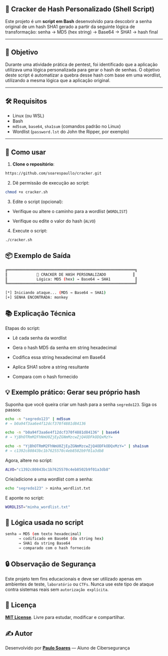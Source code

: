 ## 🔐 Cracker de Hash Personalizado (Shell Script)

Este projeto é um **script em Bash** desenvolvido para descobrir a senha original de um hash SHA1 gerado a partir da seguinte lógica de transformação:
senha → MD5 (hex string) → Base64 → SHA1 → hash final

---

## 🎯 Objetivo

Durante uma atividade prática de pentest, foi identificado que a aplicação utilizava uma lógica personalizada para gerar o hash de senhas. O objetivo deste script é automatizar a quebra desse hash com base em uma wordlist, utilizando a mesma lógica que a aplicação original.

---

## 🛠️ Requisitos

- Linux (ou WSL)
- Bash
- `md5sum`, `base64`, `sha1sum` (comandos padrão no Linux)
- Wordlist (`password.lst` do John the Ripper, por exemplo)

---

## 🚀 Como usar

1. **Clone o repositório**:

```bash
https://github.com/soarespaullo/cracker.git
```
   
2. Dê permissão de execução ao script:

```bash
chmod +x cracker.sh
```

3. Edite o script (opcional):

- Verifique ou altere o caminho para a wordlist (`WORDLIST`)

- Verifique ou edite o valor do hash (`ALVO`)

4. Execute o script:

```
./cracker.sh
```

## 📦 Exemplo de Saída

```bash
╔═════════════════════════════════════════════════════════╗
║             🔐 CRACKER DE HASH PERSONALIZADO            ║
║             Lógica: MD5 (hex) → Base64 → SHA1           ║
╚═════════════════════════════════════════════════════════╝

[*] Iniciando ataque... (MD5 → Base64 → SHA1)
[+] SENHA ENCONTRADA: monkey
```

## 📚 Explicação Técnica

Etapas do script:

- Lê cada senha da wordlist

- Gera o hash MD5 da senha em string hexadecimal

- Codifica essa string hexadecimal em Base64

- Aplica SHA1 sobre a string resultante

- Compara com o hash fornecido

## 💡 Exemplo prático: Gerar seu próprio hash

Suponha que você queira criar um hash para a senha `segredo123`. Siga os passos:

```bash
echo -n "segredo123" | md5sum
# → b0a94f3aa6e4f12dcf370f4881d84136

echo -n "b0a94f3aa6e4f12dcf370f4881d84136" | base64
# → YjBhOTRmM2FhNmU0ZjEyZGNmMzcwZjQ4ODFkODQxMzY=

echo -n "YjBhOTRmM2FhNmU0ZjEyZGNmMzcwZjQ4ODFkODQxMzY=" | sha1sum
# → c1392c80843bc1b7625570c4eb8502b9f01a3db8
```

Agora, altere no script:

```bash
ALVO="c1392c80843bc1b7625570c4eb8502b9f01a3db8"
```

Crie/adicione a uma wordlist com a senha:

```bash
echo "segredo123" > minha_wordlist.txt
```
E aponte no script:

```bash
WORDLIST="minha_wordlist.txt"
```

## 🧠 Lógica usada no script

```bash
senha → MD5 (em texto hexadecimal)
      → codificado em Base64 (da string hex)
      → SHA1 da string Base64
      → comparado com o hash fornecido
```

## 🔒 Observação de Segurança

Este projeto tem fins educacionais e deve ser utilizado apenas em ambientes de teste, `laboratório` ou `CTFs`.
Nunca use este tipo de ataque contra sistemas reais sem `autorização explícita`.

## 📄 Licença

**[MIT License](https://github.com/soarespaullo/cracker/blob/main/LICENSE)**. Livre para estudar, modificar e compartilhar.

## ✍️ Autor

Desenvolvido por **[Paulo Soares](https://soarespaullo.github.io)** — Aluno de Cibersegurança
